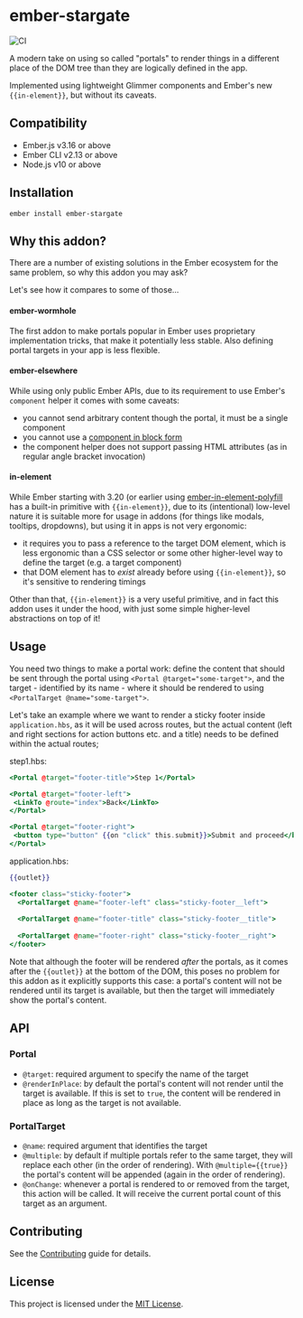 ember-stargate
==============================================================================

![CI](https://github.com/kaliber5/ember-stargate/workflows/CI/badge.svg)

A modern take on using so called "portals" to render things in a
different place of the DOM tree than they are logically defined in the app.

Implemented using lightweight Glimmer components and Ember's new `{{in-element}}`,
but without its caveats.


Compatibility
------------------------------------------------------------------------------

* Ember.js v3.16 or above
* Ember CLI v2.13 or above
* Node.js v10 or above


Installation
------------------------------------------------------------------------------

```
ember install ember-stargate
```


Why this addon?
------------------------------------------------------------------------------

There are a number of existing solutions in the Ember ecosystem for the same
problem, so why this addon you may ask?

Let's see how it compares to some of those...

#### ember-wormhole

The first addon to make portals popular in Ember uses proprietary implementation 
tricks, that make it potentially less stable. Also defining portal targets in your
app is less flexible.

#### ember-elsewhere

While using only public Ember APIs, due to its requirement to use Ember's 
`component` helper it comes with some caveats:
* you cannot send arbitrary content though the portal, it must be a single component
* you cannot use a [component in block form](https://github.com/ef4/ember-elsewhere/issues/2)
* the component helper does not support passing HTML attributes (as in regular angle bracket invocation)

#### in-element

While Ember starting with 3.20 (or earlier using [ember-in-element-polyfill](https://github.com/ember-polyfills/ember-in-element-polyfill) 
has a built-in primitive with `{{in-element}}`, due to its (intentional) low-level nature it is suitable
more for usage in addons (for things like modals, tooltips, dropdowns), but using it in apps is not very ergonomic:
* it requires you to pass a reference to the target DOM element, which is less ergonomic than a CSS selector or some other
  higher-level way to define the target (e.g. a target component)
* that DOM element has to *exist* already before using `{{in-element}}`, so it's sensitive to rendering timings

Other than that, `{{in-element}}` is a very useful primitive, and in fact this addon uses it under the hood, 
with just some simple higher-level abstractions on top of it! 

Usage
------------------------------------------------------------------------------

You need two things to make a portal work: define the content that should be sent through the portal using
`<Portal @target="some-target">`, and the target - identified by its name - where it should be rendered to 
using `<PortalTarget @name="some-target">`.

Let's take an example where we want to render a sticky footer inside `application.hbs`, as it will be used 
across routes, but the actual content (left and right sections for action buttons etc. and a title) needs 
to be defined within the actual routes;

step1.hbs:
```hbs
<Portal @target="footer-title">Step 1</Portal>

<Portal @target="footer-left">
 <LinkTo @route="index">Back</LinkTo>
</Portal>

<Portal @target="footer-right">
 <button type="button" {{on "click" this.submit}}>Submit and proceed</button>
</Portal>
```

application.hbs:

```hbs
{{outlet}}

<footer class="sticky-footer">
  <PortalTarget @name="footer-left" class="sticky-footer__left">
  
  <PortalTarget @name="footer-title" class="sticky-footer__title">
  
  <PortalTarget @name="footer-right" class="sticky-footer__right">
</footer>
```

Note that although the footer will be rendered *after* the portals, as it comes after the `{{outlet}}` at the
bottom of the DOM, this poses no problem for this addon as it explicitly supports this case: a portal's content 
will not be rendered until its target is available, but then the target will immediately show the portal's content.


API
------------------------------------------------------------------------------

### Portal

* `@target`: required argument to specify the name of the target
* `@renderInPlace`: by default the portal's content will not render until the target is available. 
  If this is set to `true`, the content will be rendered in place as long as the target is not available.

### PortalTarget

* `@name`: required argument that identifies the target
* `@multiple`: by default if multiple portals refer to the same target, they will replace each other 
  (in the order of rendering). With `@multiple={{true}}` the portal's content will be appended (again in the order of rendering).
* `@onChange`: whenever a portal is rendered to or removed from the target, this action will be called. It will receive 
  the current portal count of this target as an argument.

Contributing
------------------------------------------------------------------------------

See the [Contributing](CONTRIBUTING.md) guide for details.


License
------------------------------------------------------------------------------

This project is licensed under the [MIT License](LICENSE.md).
